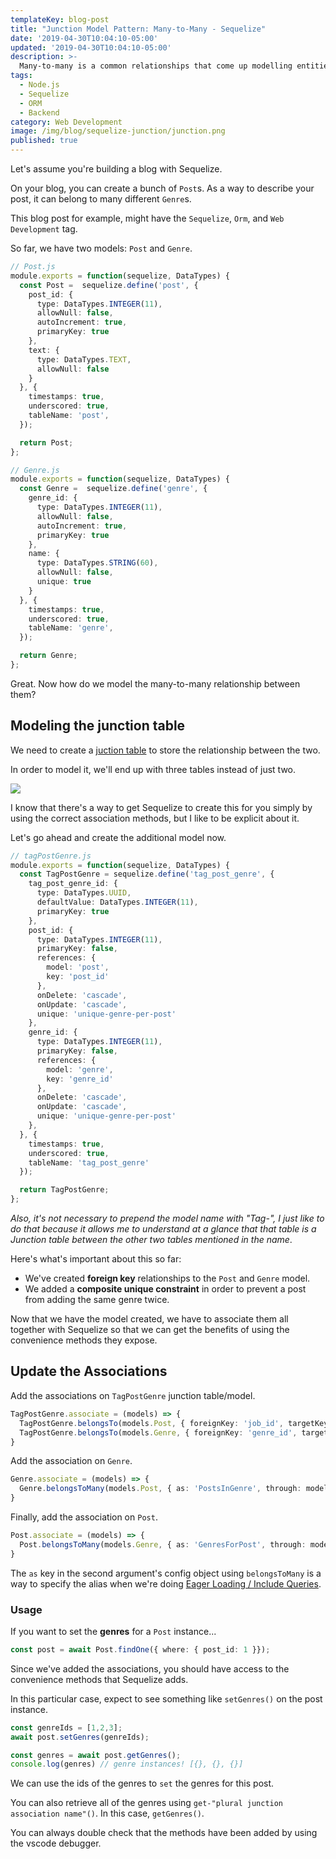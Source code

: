 ```yaml
---
templateKey: blog-post
title: "Junction Model Pattern: Many-to-Many - Sequelize"
date: '2019-04-30T10:04:10-05:00'
updated: '2019-04-30T10:04:10-05:00'
description: >-
  Many-to-many is a common relationships that come up modelling entities in software applications. Here's how to approach it with the Sequelize ORM.
tags:
  - Node.js
  - Sequelize
  - ORM
  - Backend
category: Web Development
image: /img/blog/sequelize-junction/junction.png
published: true
---
```


Let's assume you're building a blog with Sequelize. 

On your blog, you can create a bunch of `Post`s. As a way to describe your post, it can belong to many different `Genre`s.

This blog post for example, might have the `Sequelize`, `Orm`, and `Web Development` tag.

So far, we have two models: `Post` and `Genre`.

```typescript
// Post.js
module.exports = function(sequelize, DataTypes) {
  const Post =  sequelize.define('post', {
    post_id: {
      type: DataTypes.INTEGER(11),
      allowNull: false,
      autoIncrement: true,
      primaryKey: true
    },
    text: {
      type: DataTypes.TEXT,
      allowNull: false
    }
  }, {
    timestamps: true,
    underscored: true,
    tableName: 'post',
  });

  return Post;
};
```

```typescript
// Genre.js
module.exports = function(sequelize, DataTypes) {
  const Genre =  sequelize.define('genre', {
    genre_id: {
      type: DataTypes.INTEGER(11),
      allowNull: false,
      autoIncrement: true,
      primaryKey: true
    },
    name: {
      type: DataTypes.STRING(60),
      allowNull: false,
      unique: true
    }
  }, {
    timestamps: true,
    underscored: true,
    tableName: 'genre',
  });

  return Genre;
};
```

Great. Now how do we model the many-to-many relationship between them?

## Modeling the junction table

We need to create a [juction table](https://en.wikipedia.org/wiki/Associative_entity) to store the relationship between the two.

In order to model it, we'll end up with three tables instead of just two.

![](/img/blog/sequelize-junction/junction-svg.svg)

I know that there's a way to get Sequelize to create this for you simply by using the correct association methods, but I like to be explicit about it.

Let's go ahead and create the additional model now.

```typescript
// tagPostGenre.js
module.exports = function(sequelize, DataTypes) {
  const TagPostGenre = sequelize.define('tag_post_genre', {
    tag_post_genre_id: {
      type: DataTypes.UUID,
      defaultValue: DataTypes.INTEGER(11),
      primaryKey: true
    },
    post_id: {
      type: DataTypes.INTEGER(11),
      primaryKey: false,
      references: {
        model: 'post',
        key: 'post_id'
      },
      onDelete: 'cascade',
      onUpdate: 'cascade',
      unique: 'unique-genre-per-post'
    },
    genre_id: {
      type: DataTypes.INTEGER(11),
      primaryKey: false,
      references: {
        model: 'genre',
        key: 'genre_id'
      },
      onDelete: 'cascade',
      onUpdate: 'cascade',
      unique: 'unique-genre-per-post'
    },
  }, {
    timestamps: true,
    underscored: true,
    tableName: 'tag_post_genre'
  });

  return TagPostGenre;
};
```

_Also, it's not necessary to prepend the model name with "Tag-", I just like to do that because it allows me to understand at a glance that that table is a Junction table between the other two tables mentioned in the name_.

Here's what's important about this so far:

- We've created **foreign key** relationships to the `Post` and `Genre` model.
- We added a **composite unique constraint** in order to prevent a post from adding the same genre twice.

Now that we have the model created, we have to associate them all together with Sequelize so that we can get the benefits of using the convenience methods they expose.

## Update the Associations

Add the associations on `TagPostGenre` junction table/model.

```typescript
TagPostGenre.associate = (models) => {
  TagPostGenre.belongsTo(models.Post, { foreignKey: 'job_id', targetKey: 'job_id', as: 'Post' });
  TagPostGenre.belongsTo(models.Genre, { foreignKey: 'genre_id', targetKey: 'genre_id', as: 'Genre' });
}
```

Add the association on `Genre`.

```typescript
Genre.associate = (models) => {
  Genre.belongsToMany(models.Post, { as: 'PostsInGenre', through: models.TagPostGenre, foreignKey: 'genre_id'});
}
```

Finally, add the association on `Post`.

```typescript
Post.associate = (models) => {
  Post.belongsToMany(models.Genre, { as: 'GenresForPost', through: models.TagPostGenre, foreignKey: 'genre_id'});
}
```

The `as` key in the second argument's config object using `belongsToMany` is a way to specify the alias when we're doing [Eager Loading / Include Queries](http://docs.sequelizejs.com/manual/models-usage.html#eager-loading).

### Usage

If you want to set the **genres** for a `Post` instance...

```typescript
const post = await Post.findOne({ where: { post_id: 1 }});

```

Since we've added the associations, you should have access to the convenience methods that Sequelize adds.

In this particular case, expect to see something like `setGenres()` on the post instance.

```typescript
const genreIds = [1,2,3];
await post.setGenres(genreIds);

const genres = await post.getGenres();
console.log(genres) // genre instances! [{}, {}, {}]
```

We can use the ids of the genres to `set` the genres for this post.

You can also retrieve all of the genres using `get-"plural junction association name"()`. In this case, `getGenres()`.

You can always double check that the methods have been added by using the vscode debugger.
